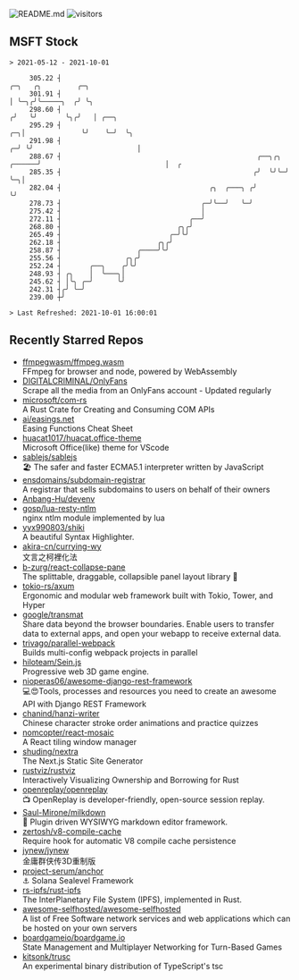 ![README.md](https://github.com/Gerhut/Gerhut/workflows/README.md/badge.svg)
![visitors](https://visitors.vercel.app/Gerhut/Gerhut?token=8cf69d1f6813d272ef062726b6070c9be4ff72038cfe5a7ded7384a8da65d866)

## MSFT Stock

```
> 2021-05-12 - 2021-10-01

     305.22 ┤                                                                     ╭─╮   ╭╮         ╭─╮           
     301.91 ┤                                                                     │ ╰─╮╭╯╰─────╮  ╭╯ ╰╮          
     298.60 ┤                                                                    ╭╯   ╰╯       ╰╮╭╯   │ ╭──╮     
     295.29 ┤                                                                 ╭─╮│              ╰╯    ╰─╯  ╰╮    
     291.98 ┤                                                               ╭─╯ ╰╯                          │    
     288.67 ┤                                                 ╭──╮╭╮ ╭──────╯                               │  ╭ 
     285.35 ┤                                                ╭╯  ╰╯╰─╯                                      ╰─╮│ 
     282.04 ┤                                     ╭╮  ╭───╮ ╭╯                                                ╰╯ 
     278.73 ┤                                   ╭─╯╰──╯   ╰─╯                                                    
     275.42 ┤                                   │                                                                
     272.11 ┤                                ╭──╯                                                                
     268.80 ┤                             ╭╮╭╯                                                                   
     265.49 ┤                           ╭─╯╰╯                                                                    
     262.18 ┤                        ╭╮╭╯                                                                        
     258.87 ┤                   ╭────╯╰╯                                                                         
     255.56 ┤                ╭╮╭╯                                                                                
     252.24 ┤       ╭──╮    ╭╯╰╯                                                                                 
     248.93 ┤ ╭╮    │  ╰───╮│                                                                                    
     245.62 ┤ │╰╮ ╭─╯      ╰╯                                                                                    
     242.31 ┤╭╯ ╰─╯                                                                                              
     239.00 ┼╯                                                                                                   

> Last Refreshed: 2021-10-01 16:00:01
```

## Recently Starred Repos

- [ffmpegwasm/ffmpeg.wasm](https://github.com/ffmpegwasm/ffmpeg.wasm)  
  FFmpeg for browser and node, powered by WebAssembly
- [DIGITALCRIMINAL/OnlyFans](https://github.com/DIGITALCRIMINAL/OnlyFans)  
  Scrape all the media from an OnlyFans account - Updated regularly
- [microsoft/com-rs](https://github.com/microsoft/com-rs)  
  A Rust Crate for Creating and Consuming COM APIs
- [ai/easings.net](https://github.com/ai/easings.net)  
  Easing Functions Cheat Sheet
- [huacat1017/huacat.office-theme](https://github.com/huacat1017/huacat.office-theme)  
  Microsoft Office(like) theme for VScode
- [sablejs/sablejs](https://github.com/sablejs/sablejs)  
  🏖️ The safer and faster ECMA5.1 interpreter written by JavaScript
- [ensdomains/subdomain-registrar](https://github.com/ensdomains/subdomain-registrar)  
  A registrar that sells subdomains to users on behalf of their owners
- [Anbang-Hu/devenv](https://github.com/Anbang-Hu/devenv)  
- [gosp/lua-resty-ntlm](https://github.com/gosp/lua-resty-ntlm)  
  nginx ntlm module implemented by lua
- [yyx990803/shiki](https://github.com/yyx990803/shiki)  
  A beautiful Syntax Highlighter.
- [akira-cn/currying-wy](https://github.com/akira-cn/currying-wy)  
  文言之柯裡化法
- [b-zurg/react-collapse-pane](https://github.com/b-zurg/react-collapse-pane)  
  The splittable, draggable, collapsible panel layout library 🎉
- [tokio-rs/axum](https://github.com/tokio-rs/axum)  
  Ergonomic and modular web framework built with Tokio, Tower, and Hyper
- [google/transmat](https://github.com/google/transmat)  
  Share data beyond the browser boundaries. Enable users to transfer data to external apps, and open your webapp to receive external data.
- [trivago/parallel-webpack](https://github.com/trivago/parallel-webpack)  
  Builds multi-config webpack projects in parallel
- [hiloteam/Sein.js](https://github.com/hiloteam/Sein.js)  
  Progressive web 3D game engine.
- [nioperas06/awesome-django-rest-framework](https://github.com/nioperas06/awesome-django-rest-framework)  
   💻😍Tools, processes and resources you need to create an awesome API with Django REST Framework
- [chanind/hanzi-writer](https://github.com/chanind/hanzi-writer)  
  Chinese character stroke order animations and practice quizzes
- [nomcopter/react-mosaic](https://github.com/nomcopter/react-mosaic)  
  A React tiling window manager
- [shuding/nextra](https://github.com/shuding/nextra)  
  The Next.js Static Site Generator
- [rustviz/rustviz](https://github.com/rustviz/rustviz)  
  Interactively Visualizing Ownership and Borrowing for Rust
- [openreplay/openreplay](https://github.com/openreplay/openreplay)  
  :tv: OpenReplay is developer-friendly, open-source session replay.
- [Saul-Mirone/milkdown](https://github.com/Saul-Mirone/milkdown)  
  🍼 Plugin driven WYSIWYG  markdown editor framework.
- [zertosh/v8-compile-cache](https://github.com/zertosh/v8-compile-cache)  
  Require hook for automatic V8 compile cache persistence
- [jynew/jynew](https://github.com/jynew/jynew)  
  金庸群侠传3D重制版
- [project-serum/anchor](https://github.com/project-serum/anchor)  
  ⚓ Solana Sealevel Framework
- [rs-ipfs/rust-ipfs](https://github.com/rs-ipfs/rust-ipfs)  
  The InterPlanetary File System (IPFS), implemented in Rust.
- [awesome-selfhosted/awesome-selfhosted](https://github.com/awesome-selfhosted/awesome-selfhosted)  
  A list of Free Software network services and web applications which can be hosted on your own servers
- [boardgameio/boardgame.io](https://github.com/boardgameio/boardgame.io)  
  State Management and Multiplayer Networking for Turn-Based Games
- [kitsonk/trusc](https://github.com/kitsonk/trusc)  
  An experimental binary distribution of TypeScript's tsc

